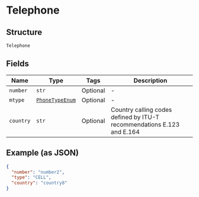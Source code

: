 
# Telephone

## Structure

`Telephone`

## Fields

| Name | Type | Tags | Description |
|  --- | --- | --- | --- |
| `number` | `str` | Optional | - |
| `mtype` | [`PhoneTypeEnum`](../../doc/models/phone-type-enum.md) | Optional | - |
| `country` | `str` | Optional | Country calling codes defined by ITU-T recommendations E.123 and E.164 |

## Example (as JSON)

```json
{
  "number": "number2",
  "type": "CELL",
  "country": "country8"
}
```

